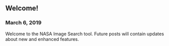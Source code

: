 ## Welcome!

### March 6, 2019

Welcome to the NASA Image Search tool. Future posts will contain updates about new and enhanced features.
